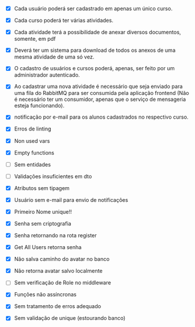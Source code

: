 - [x] Cada usuário poderá ser cadastrado em apenas um único curso.

- [x] Cada curso poderá ter várias atividades.

- [x] Cada atividade terá a possibilidade de anexar diversos documentos, somente, em pdf

- [x] Deverá ter um sistema para download de todos os anexos de uma mesma atividade de uma só vez.

- [x] O cadastro de usuários e cursos poderá, apenas, ser feito por um administrador autenticado.

- [x] Ao cadastrar uma nova atividade é necessário que seja enviado para uma fila do RabbitMQ para ser consumida pela aplicação frontend (Não é necessário ter um consumidor, apenas que o serviço de mensageria esteja funcionando).

- [x] notificação por e-mail para os alunos cadastrados no respectivo curso.

- [x] Erros de linting

- [x] Non used vars

- [x] Empty functions

- [ ] Sem entidades

- [ ] Validações insuficientes em dto

- [x] Atributos sem tipagem

- [x] Usuário sem e-mail para envio de notificações

- [x] Primeiro Nome unique!!

- [x] Senha sem criptografia

- [x] Senha retornando na rota register

- [x] Get All Users retorna senha

- [x] Não salva caminho do avatar no banco

- [x] Não retorna avatar salvo localmente

- [ ] Sem verificação de Role no middleware

- [x] Funções não assíncronas

- [x] Sem tratamento de erros adequado

- [x] Sem validação de unique (estourando banco)
